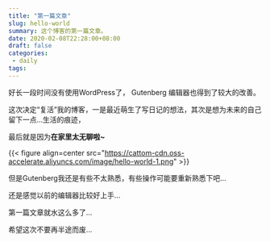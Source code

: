 ```yaml
---
title: "第一篇文章"
slug: hello-world
summary: 这个博客的第一篇文章。
date: 2020-02-08T22:28:00+08:00
draft: false
categories: 
 - daily
tags: 
---
```

好长一段时间没有使用WordPress了， Gutenberg 编辑器也得到了较大的改善。

这次决定“复活”我的博客，一是最近萌生了写日记的想法，其次是想为未来的自己留下一点…生活的痕迹，

最后就是因为**在家里太无聊啦~**

{{< figure align=center src="https://cattom-cdn.oss-accelerate.aliyuncs.com/image/hello-world-1.png" >}}

但是Gutenberg我还是有些不太熟悉，有些操作可能要重新熟悉下吧…

还是感觉以前的编辑器比较好上手…

第一篇文章就水这么多了…

希望这次不要再半途而废…